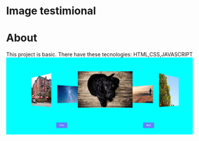 # Image testimional

# About 
This project is basic. There have these tecnologies: HTML,CSS,JAVASCRIPT
![testimional images](image.png)